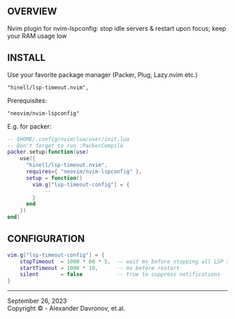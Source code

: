 ## OVERVIEW
Nvim plugin for nvim-lspconfig: stop idle servers & restart upon focus; keep your RAM usage low


## INSTALL
Use your favorite package manager (Packer, Plug, Lazy.nvim etc.)

```
"hinell/lsp-timeout.nvim",
```

Prerequisites:
```
"neovim/nvim-lspconfig" 
```

E.g. for packer:
```lua
-- $HOME/.config/nvim/lua/user/init.lua
-- Don't forget to run :PackerCompile
packer.setup(function(use)
    use({
      "hinell/lsp-timeout.nvim",
      requires={ "neovim/nvim-lspconfig" },
      setup = function()
        vim.g["lsp-timeout-config"] = {
            -- 
        }
      end
    })
end)
```
<!-- ## API -->
## CONFIGURATION
```lua
vim.g["lsp-timeout-config"] = {
    stopTimeout  = 1000 * 60 * 5,  -- wait ms before stopping all LSP servers
    startTimeout = 1000 * 10,      -- ms before restart
    silent       = false           -- true to suppress notifications
}
```

<!-- ## EXAMPLES -->
<!-- ## KEYBINDINGS -->
<!-- ## LEGENDARY -->

----

September 26, 2023</br>
Copyright ©  - Alexander Davronov, et.al.<br>
